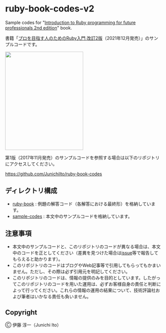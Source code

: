 # ruby-book-codes-v2

Sample codes for "[Introduction to Ruby programming for future professionals 2nd edition](https://gihyo.jp/book/2021/978-4-297-12437-3)" book.

書籍「[プロを目指す人のためのRuby入門 改訂2版](https://gihyo.jp/book/2021/978-4-297-12437-3)（2021年12月発売）」のサンプルコードです。

<img src="https://ruby-book.jnito.com/images/ruby-book/book-cover-v2.jpg" width="250" height="315">

第1版（2017年11月発売）のサンプルコードを参照する場合は以下のリポジトリにアクセスしてください。

https://github.com/JunichiIto/ruby-book-codes


## ディレクトリ構成

- [ruby-book](https://github.com/JunichiIto/ruby-book-codes-v2/tree/master/ruby-book) : 例題の解答コード（各解答における最終形）を格納しています。
- [sample-codes](https://github.com/JunichiIto/ruby-book-codes-v2/tree/master/sample-codes) : 本文中のサンプルコードを格納しています。

## 注意事項

- 本文中のサンプルコードと、このリポジトリのコードが異なる場合は、本文中のコードを正としてください（差異を見つけた場合は[issue](https://github.com/JunichiIto/ruby-book-codes-v2/issues)等で報告してもらえると助かります）。
- このリポジトリのコードはブログやWeb記事等で引用してもらってもかまいません。ただし、その際は必ず引用元を明記してください。
- このリポジトリのコードは、情報の提供のみを目的としています。したがってこのリポジトリのコードを用いた運用は、必ずお客様自身の責任と判断によって行ってください。これらの情報の運用の結果について、技術評論社および筆者はいかなる責任も負いません。

## Copyright

&#9400; 伊藤 淳一（Junichi Ito）
